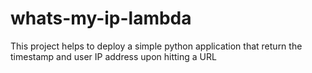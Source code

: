 # whats-my-ip-lambda
This project helps to deploy a simple python application that return the timestamp and user IP address upon hitting a URL
